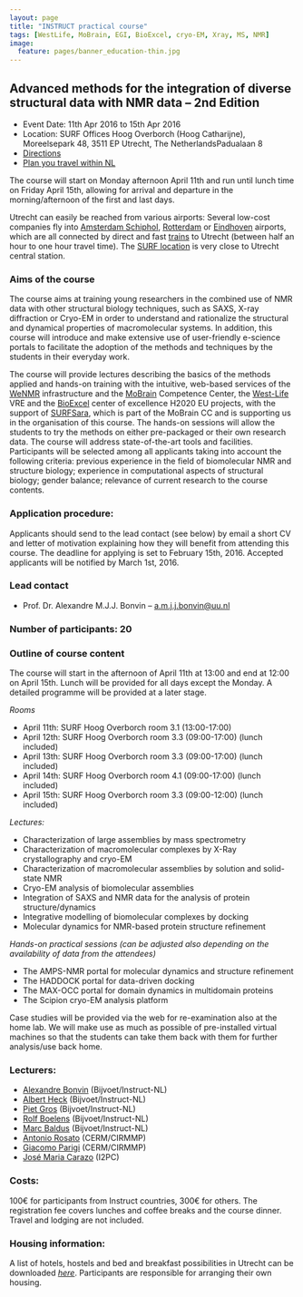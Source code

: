 ```yaml
---
layout: page
title: "INSTRUCT practical course"
tags: [WestLife, MoBrain, EGI, BioExcel, cryo-EM, Xray, MS, NMR]
image:
  feature: pages/banner_education-thin.jpg
---
```


## Advanced methods for the integration of diverse structural data with NMR data – 2nd Edition

* Event Date: 11th Apr 2016 to 15th Apr 2016
* Location: SURF Offices Hoog Overborch (Hoog Catharijne), Moreelsepark 48, 3511 EP Utrecht, The NetherlandsPadualaan 8
* [Directions](https://www.google.nl/maps/place/SURF/@52.0891266,5.1113904,17z/data=!3m1!4b1!4m2!3m1!1s0x47c66f643c8cc5d3:0xb3c244816bf24e33)
* [Plan you travel within NL](http://9292.nl/en)

The course will start on Monday afternoon April 11th and run until lunch time on Friday April 15th, allowing for arrival and departure in the morning/afternoon of the first and last days.

Utrecht can easily be reached from various airports: Several low-cost companies fly into [Amsterdam Schiphol](http://www.schiphol.nl/), [Rotterdam](http://www.rotterdamthehagueairport.nl/en/) or [Eindhoven](http://www.eindhovenairport.com/en/) airports, which are all connected by direct and fast [trains](http://www.ns.nl/en) to Utrecht (between half an hour to one hour travel time). The [SURF location](https://www.google.nl/maps/place/SURF/@52.0891266,5.1113904,17z/data=!3m1!4b1!4m2!3m1!1s0x47c66f643c8cc5d3:0xb3c244816bf24e33) is very close to Utrecht central station. 


### Aims of the course

The course aims at training young researchers in the combined use of NMR data with other structural biology techniques, such as SAXS, X-ray diffraction or Cryo-EM in order to understand and rationalize the structural and dynamical properties of macromolecular systems. In addition, this course will introduce and make extensive use of user-friendly e-science portals to facilitate the adoption of the methods and techniques by the students in their everyday work.

The course will provide lectures describing the basics of the methods applied and hands-on training with the intuitive, web-based services of the [WeNMR](http://www.wenmr.eu) infrastructure and the [MoBrain](https://wiki.egi.eu/wiki/EGI-Engage:WP6#TASK_SA2.5_MoBrain) Competence Center, the [West-Life](http://www.west-life.eu) VRE and the [BioExcel](http://www.bioexcel.eu) center of excellence H2020 EU projects, with the support of [SURFSara](https://www.surf.nl/en/about-surf/subsidiaries/surfsara/), which is part of the MoBrain CC and is supporting us in the organisation of this course. The hands-on sessions will allow the students to try the methods on either pre-packaged or their own research data. The course will address state-of-the-art tools and facilities. Participants will be selected among all applicants taking into account the following criteria: previous experience in the field of biomolecular NMR and structure biology; experience in computational aspects of structural biology; gender balance; relevance of current research to the course contents.


### Application procedure: 

Applicants should send to the lead contact (see below) by email a short CV and letter of motivation explaining how they will benefit from attending this course. The deadline for applying is set to February 15th, 2016. Accepted applicants will be notified by March 1st, 2016.


### Lead contact

* Prof. Dr. Alexandre M.J.J. Bonvin – a.m.j.j.bonvin@uu.nl

### Number of participants: 20


### Outline of course content

The course will start in the afternoon of April 11th at 13:00 and end at 12:00 on April 15th. Lunch will be provided for all days except the Monday.
A detailed programme will be provided at a later stage.

*Rooms*

* April 11th: SURF Hoog Overborch room 3.1 (13:00-17:00)
* April 12th: SURF Hoog Overborch room 3.3 (09:00-17:00) (lunch included)
* April 13th: SURF Hoog Overborch room 3.3 (09:00-17:00) (lunch included)
* April 14th: SURF Hoog Overborch room 4.1 (09:00-17:00) (lunch included)
* April 15th: SURF Hoog Overborch room 3.3 (09:00-12:00) (lunch included)


*Lectures:*

* Characterization of large assemblies by mass spectrometry
* Characterization of macromolecular complexes by X-Ray crystallography and cryo-EM
* Characterization of macromolecular assemblies by solution and solid-state NMR
* Cryo-EM analysis of biomolecular assemblies
* Integration of SAXS and NMR data for the analysis of protein structure/dynamics
* Integrative modelling of biomolecular complexes by docking
* Molecular dynamics for NMR-based protein structure refinement


*Hands-on practical sessions (can be adjusted also depending on the availability of data from the attendees)*

* The AMPS-NMR portal for molecular dynamics and structure refinement
* The HADDOCK portal for data-driven docking
* The MAX-OCC portal for domain dynamics in multidomain proteins
* The Scipion cryo-EM analysis platform

Case studies will be provided via the web for re-examination also at the home lab. We will make use as much as possible of pre-installed virtual machines so that the students can take them back with them for further analysis/use back home.

### Lecturers:

* [Alexandre Bonvin](http://www.uu.nl/staff/amjjbonvin) (Bijvoet/Instruct-NL)
* [Albert Heck](http://www.uu.nl/staff/AJRHeck) (Bijvoet/Instruct-NL)
* [Piet Gros](http://www.uu.nl/staff/PGros) (Bijvoet/Instruct-NL)
* [Rolf Boelens](http://www.uu.nl/staff/RBoelens) (Bijvoet/Instruct-NL)
* [Marc Baldus](http://www.uu.nl/staff/MBaldus) (Bijvoet/Instruct-NL)
* [Antonio Rosato](http://www.cerm.unifi.it/people/antonio-rosato) (CERM/CIRMMP)
* [Giacomo Parigi](http://www.cerm.unifi.it/people/giacomo-parigi) (CERM/CIRMMP)
* [José Maria Carazo](http://biocomp.cnb.csic.es/carazo) (I2PC)

 
### Costs: 

100€ for participants from Instruct countries, 300€ for others. The registration fee covers lunches and coffee breaks and the course dinner. Travel and lodging are not included.

### Housing information:

A list of hotels, hostels and bed and breakfast possibilities in Utrecht can be downloaded [*here*](/docs/Hotels-Utrecht-Nov2015.pdf).
Participants are responsible for arranging their own housing.


